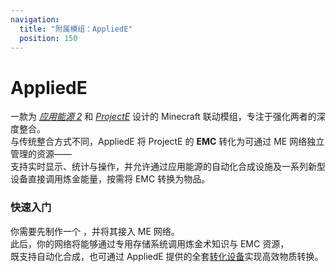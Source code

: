 ```yaml
---
navigation:
  title: "附属模组：AppliedE"
  position: 150
---
```


# AppliedE

<GameScene zoom="4" background="transparent">
  <ImportStructure src="assemblies/appliede.snbt" />
  <IsometricCamera yaw="195" pitch="30" />
</GameScene>

一款为 [*应用能源 2*](https://github.com/AppliedEnergistics/Applied-Energistics-2) 和 
[*ProjectE*](https://www.curseforge.com/minecraft/mc-mods/projecte) 设计的 Minecraft 联动模组，专注于强化两者的深度整合。  
与传统整合方式不同，AppliedE 将 ProjectE 的 **EMC** 转化为可通过 ME 网络独立管理的资源——  
支持实时显示、统计与操作，并允许通过应用能源的自动化合成设施及一系列新型设备直接调用炼金能量，按需将 EMC 转换为物品。

### 快速入门
你需要先制作一个 <ItemLink id="emc_module" />，并将其接入 ME 网络。  
此后，你的网络将能够通过专用存储系统调用炼金术知识与 EMC 资源，  
既支持自动化合成，也可通过 AppliedE 提供的全套[转化设备](transmutation_devices.md)实现高效物质转换。
